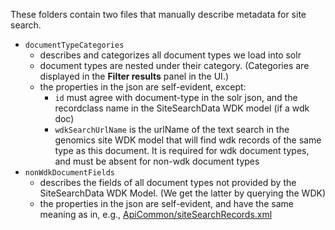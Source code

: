 These folders contain two files that manually describe metadata for site search.
* `documentTypeCategories`
  * describes and categorizes all document types we load into solr
  * document types are nested under their category.  (Categories are displayed in the **Filter results** panel in the UI.)
  * the properties in the json are self-evident, except:
    * `id` must agree with document-type in the solr json, and the recordclass name in the SiteSearchData WDK model (if a wdk doc)
    * `wdkSearchUrlName` is the urlName of the text search in the genomics site WDK model that will find wdk records of the same type as this document.  It is required for wdk document types, and must be absent for non-wdk document types
* `nonWdkDocumentFields`
  * describes the fields of all document types not provided by the SiteSearchData WDK Model.  (We get the latter by querying the WDK)
  * the properties in the json are self-evident, and have the same meaning as in, e.g., [ApiCommon/siteSearchRecords.xml](../lib/wdk/ApiCommon/siteSearchRecords.xml)
  
